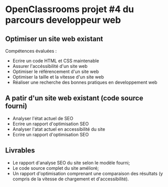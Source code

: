 # OpenClassrooms projet #4 du parcours developpeur web

## Optimiser un site web existant

Compétences évaluées :
- Ecrire un code HTML et CSS maintenable
- Assurer l'accéssibilité d'un site web
- Optimiser le référencement d'un site web
- Optimiser la taille et la vitesse d'un site web
- Réaliser une recherche des bonnes pratiques en developpement web

## A patir d'un site web existant (code source fourni)
- Analyser l'état actuel de SEO
- Ecrire un rapport d'optimisation SEO
- Analyser l'atat actuel en accessibilité du site
- Ecrire un rapport d'optimisation SEO

## Livrables
- Le rapport d'analyse SEO du site selon le modèle fourni;
- Le code source complet du site amélioré;
- Un rapport d'optimisation comprenant une comparaison des résultats (y compris de la vitesse de chargement et d'accessibilité).